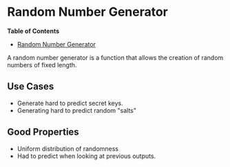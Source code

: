 # Random Number Generator

<!-- markdown-toc start - Don't edit this section. Run M-x markdown-toc-refresh-toc -->
**Table of Contents**

- [Random Number Generator](#random-number-generator)

<!-- markdown-toc end -->

A random number generator is a function that allows the creation of random numbers of fixed length.

## Use Cases
* Generate hard to predict secret keys.
* Generating hard to predict random "salts"

## Good Properties
* Uniform distribution of randomness
* Had to predict when looking at previous outputs.
